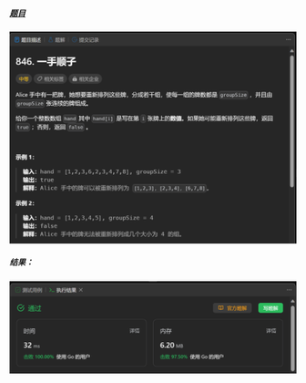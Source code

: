 ##### [题目](https://leetcode.cn/problems/hand-of-straights/)
![pic](img.png)
##### 结果：
![pic](result.png)